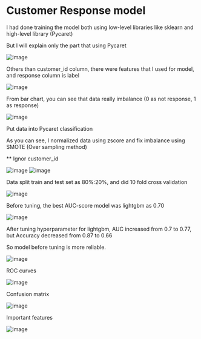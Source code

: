 # Customer Response model

I had done training the model both using low-level libraries like sklearn and high-level library (Pycaret)

But I will explain only the part that using Pycaret

![image](https://user-images.githubusercontent.com/88968324/146376726-64da654e-7ddd-4de5-b603-af8dc8acb01f.png)

Others than customer_id column, there were features that I used for model, and response column is label

![image](https://user-images.githubusercontent.com/88968324/146377021-61391337-5f2f-4f23-946c-87750eeabfc0.png)

From bar chart, you can see that data really imbalance (0 as not response, 1 as response)

![image](https://user-images.githubusercontent.com/88968324/146377229-1daa9919-53da-49bf-80ef-6c9433c715e1.png)

Put data into Pycaret classification

As you can see, I normalized data using zscore and fix imbalance using SMOTE (Over sampling method)

** Ignor customer_id

![image](https://user-images.githubusercontent.com/88968324/146377401-5877b13e-afc3-48cf-878e-aa418ecbf839.png)
![image](https://user-images.githubusercontent.com/88968324/146377428-4e8fec26-ffab-480f-a147-9523c29f6dda.png)

Data split train and test set as 80%:20%, and did 10 fold cross validation

![image](https://user-images.githubusercontent.com/88968324/146377536-ba510fbf-5ccf-4ee2-80bb-a069400f9c36.png)

Before tuning, the best AUC-score model was lightgbm as 0.70

![image](https://user-images.githubusercontent.com/88968324/146377689-0d759683-8757-43b9-96d2-a7fc02a2c838.png)

After tuning hyperparameter for lightgbm, AUC increased from 0.7 to 0.77, but Accuracy decreased from 0.87 to 0.66

So model before tuning is more reliable.

![image](https://user-images.githubusercontent.com/88968324/146378263-8b7065d2-c1e6-437b-a723-0c24ff7863a3.png)

ROC curves

![image](https://user-images.githubusercontent.com/88968324/146378303-c45a5685-2ad3-41bd-8c2b-d0b4c408f2ec.png)

Confusion matrix

![image](https://user-images.githubusercontent.com/88968324/146378426-2fcd57e4-d502-492e-a8e6-679b8bbb4c7d.png)

Important features

![image](https://user-images.githubusercontent.com/88968324/146378485-4b2f77fe-185e-4ee3-a340-500e878a030a.png)
